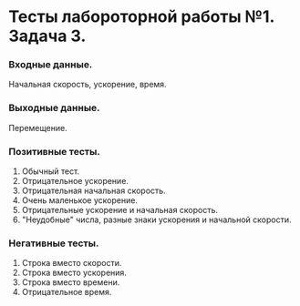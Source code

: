 # Тесты лабороторной работы №1. Задача 3.

### Входные данные.
Начальная скорость, ускорение, время.

### Выходные данные.
Перемещение.

### Позитивные тесты.
1. Обычный тест.
2. Отрицательное ускорение.
3. Отрицательная начальная скорость.
4. Очень маленькое ускорение.
5. Отрицательные ускорение и начальная скорость.
6. "Неудобные" числа, разные знаки ускорения и начальной скорости.

### Негативные тесты.
1. Строка вместо скорости.
2. Строка вместо ускорения.
3. Строка вместо времени.
4. Отрицательное время.